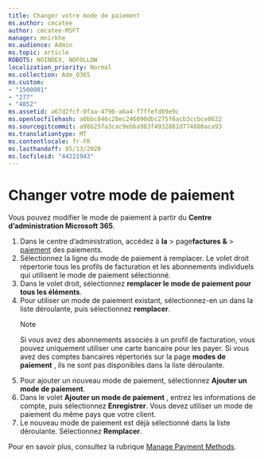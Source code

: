 ```yaml
---
title: Changer votre mode de paiement
ms.author: cmcatee
author: cmcatee-MSFT
manager: mnirkhe
ms.audience: Admin
ms.topic: article
ROBOTS: NOINDEX, NOFOLLOW
localization_priority: Normal
ms.collection: Adm_O365
ms.custom:
- "1500001"
- "277"
- "4852"
ms.assetid: a67d2fcf-0faa-4796-a6a4-f7ffefd89e9c
ms.openlocfilehash: a0bbc046c28ec246090dbc275f6acb3ccbce8622
ms.sourcegitcommit: a98b25fa3cac9ebba983f4932881d774880aca93
ms.translationtype: MT
ms.contentlocale: fr-FR
ms.lasthandoff: 05/13/2020
ms.locfileid: "44221943"
---
```

# <a name="change-payment-method"></a>Changer votre mode de paiement

Vous pouvez modifier le mode de paiement à partir du **Centre d’administration Microsoft 365**.
  
1. Dans le centre d’administration, accédez à **la**  >  page**factures &**  >  [paiement](https://go.microsoft.com/fwlink/p/?linkid=2018806) des paiements.
2. Sélectionnez la ligne du mode de paiement à remplacer. Le volet droit répertorie tous les profils de facturation et les abonnements individuels qui utilisent le mode de paiement sélectionné.
3. Dans le volet droit, sélectionnez **remplacer le mode de paiement pour tous les éléments**.
4. Pour utiliser un mode de paiement existant, sélectionnez-en un dans la liste déroulante, puis sélectionnez **remplacer**.
    > [!NOTE]
    > Si vous avez des abonnements associés à un profil de facturation, vous pouvez uniquement utiliser une carte bancaire pour les payer. Si vous avez des comptes bancaires répertoriés sur la page **modes de paiement** , ils ne sont pas disponibles dans la liste déroulante.
5. Pour ajouter un nouveau mode de paiement, sélectionnez **Ajouter un mode de paiement**.
6. Dans le volet **Ajouter un mode de paiement** , entrez les informations de compte, puis sélectionnez **Enregistrer**. Vous devez utiliser un mode de paiement du même pays que votre client.
7. Le nouveau mode de paiement est déjà sélectionné dans la liste déroulante. Sélectionnez **Remplacer**.

Pour en savoir plus, consultez la rubrique [Manage Payment Methods](https://docs.microsoft.com/microsoft-365/commerce/billing-and-payments/manage-payment-methods).